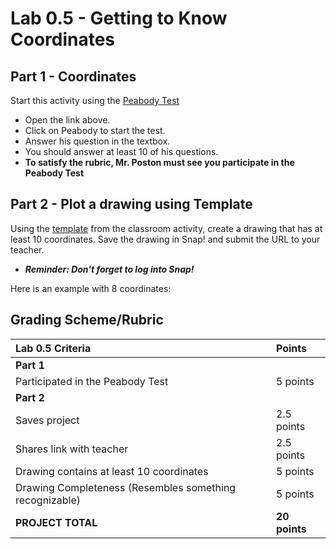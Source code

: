 # Lab 0.5 - Getting to Know Coordinates

## Part 1 - Coordinates

Start this activity using the [Peabody Test](https://snap.berkeley.edu/snap/snap.html#present:Username=aspiece%40gmail.com&ProjectName=PeabodyTest)

* Open the link above.
* Click on Peabody to start the test.
* Answer his question in the textbox.
* You should answer at least 10 of his questions.
* **To satisfy the rubric, Mr. Poston must see you participate in the Peabody Test**

## Part 2 - Plot a drawing using Template

Using the [template](https://snap.berkeley.edu/snap/snap.html#present:Username=aspiece%40gmail.com&ProjectName=Snap%20Coordinate%20System%20Intro) from the classroom activity, create a drawing that has at least 10 coordinates. Save the drawing in Snap! and submit the URL to your teacher.

* _**Reminder: Don't forget to log into Snap!**_

Here is an example with 8 coordinates:

## Grading Scheme/Rubric

| **Lab 0.5 Criteria** | Points |
| :--- | :--- |
| **Part 1** |  |
| Participated in the Peabody Test | 5 points |
| **Part 2** |  |
| Saves project | 2.5 points |
| Shares link with teacher | 2.5 points |
| Drawing contains at least 10 coordinates | 5 points |
| Drawing Completeness \(Resembles something recognizable\) | 5 points |
| **PROJECT TOTAL** | **20 points** |

